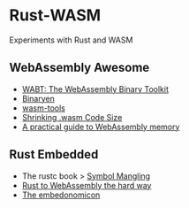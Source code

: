 # Rust-WASM

Experiments with Rust and WASM

## WebAssembly Awesome

- [WABT: The WebAssembly Binary Toolkit](https://github.com/WebAssembly/wabt)
- [Binaryen](https://github.com/WebAssembly/binaryen)
- [wasm-tools](https://github.com/bytecodealliance/wasm-tools)
- [Shrinking .wasm Code Size](https://rustwasm.github.io/docs/book/reference/code-size.html)
- [A practical guide to WebAssembly memory](https://radu-matei.com/blog/practical-guide-to-wasm-memory/)

## Rust Embedded

- The rustc book > [Symbol Mangling](https://doc.rust-lang.org/rustc/symbol-mangling/index.html#symbol-mangling)
- [Rust to WebAssembly the hard way](https://surma.dev/things/rust-to-webassembly/)
- [The embedonomicon](https://docs.rust-embedded.org/embedonomicon/)

